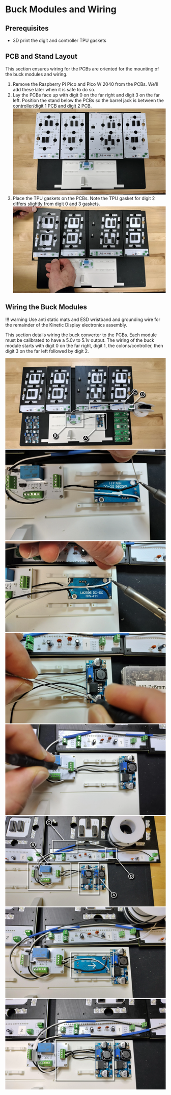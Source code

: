 # Buck Modules and Wiring

## Prerequisites

- 3D print the digit and controller TPU gaskets

## PCB and Stand Layout

This section ensures wiring for the PCBs are oriented for the mounting of the buck modules and wiring.

1. Remove the Raspberry Pi Pico and Pico W 2040 from the PCBs. We'll add these later when it is safe to do so.
1. Lay the PCBs face up with digit 0 on the far right and digit 3 on the far left. Position the stand below the PCBs so the barrel jack is between the controller/digit 1 PCB and digit 2 PCB.
![buckmodulesandwiring-1](../img/buckmoduleassembly/buckmoduleassembly-1.webp)
1. Place the TPU gaskets on the PCBs. Note the TPU gasket for digit 2 differs slightly from digit 0 and 3 gaskets.
![buckmodulesandwiring-2](../img/buckmoduleassembly/buckmoduleassembly-2.webp)

## Wiring the Buck Modules

!!! warning
    Use anti static mats and ESD wristband and grounding wire for the remainder of the Kinetic Display electronics assembly.

This section details wiring the buck converter to the PCBs. Each module must be calibrated to have a 5.0v to 5.1v output. The wiring of the buck module starts with digit 0 on the far right, digit 1, the colons/controller, then digit 3 on the far left followed by digit 2.

![buckmodulesandwiring-3](../img/buckmoduleassembly/buckmoduleassembly-3.webp)
![buckmodulesandwiring-4](../img/buckmoduleassembly/buckmoduleassembly-4.webp)
![buckmodulesandwiring-5](../img/buckmoduleassembly/buckmoduleassembly-5.webp)
![buckmodulesandwiring-6](../img/buckmoduleassembly/buckmoduleassembly-6.webp)
![buckmodulesandwiring-7](../img/buckmoduleassembly/buckmoduleassembly-7.webp)
![buckmodulesandwiring-8](../img/buckmoduleassembly/buckmoduleassembly-8.webp)
![buckmodulesandwiring-9](../img/buckmoduleassembly/buckmoduleassembly-9.webp)
![buckmodulesandwiring-10](../img/buckmoduleassembly/buckmoduleassembly-10.webp)

